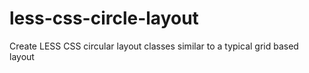 # less-css-circle-layout
Create LESS CSS circular layout classes similar to a typical grid based layout

